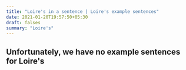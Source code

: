 ```yaml
---
title: "Loire's in a sentence | Loire's example sentences"
date: 2021-01-20T19:57:50+05:30
draft: falses
summary: "Loire's"
---
```

## Unfortunately, we have no example sentences for Loire's                 
